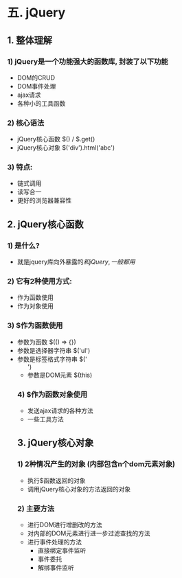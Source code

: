 # 五. jQuery

## 1. 整体理解

### 1) jQuery是一个功能强大的函数库, 封装了以下功能
- DOM的CRUD
- DOM事件处理
- ajax请求
- 各种小的工具函数

### 2) 核心语法
- jQuery核心函数  $() / $.get()
- jQuery核心对象  $('div').html('abc')

### 3) 特点:
- 链式调用
- 读写合一
- 更好的浏览器兼容性

## 2. jQuery核心函数
### 1) 是什么?
- 就是jquery库向外暴露的$和jQuery, 一般都用$

### 2) 它有2种使用方式:
- 作为函数使用
- 作为对象使用

### 3) $作为函数使用

- 参数为函数 $(() => {})
- 参数是选择器字符串  $('ul')
- 参数是标签格式字符串  $('<ul>')
- 参数是DOM元素  $(this)

### 4) $作为函数对象使用
- 发送ajax请求的各种方法
- 一些工具方法

## 3. jQuery核心对象
### 1) 2种情况产生的对象 (内部包含n个dom元素对象)
- 执行$函数返回的对象
- 调用jQuery核心对象的方法返回的对象

### 2) 主要方法
- 进行DOM进行增删改的方法
- 对内部的DOM元素进行进一步过滤查找的方法
- 进行事件处理的方法
  - 直接绑定事件监听
  - 事件委托
  - 解绑事件监听